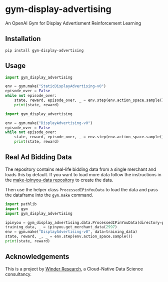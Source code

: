 # gym-display-advertising

An OpenAI Gym for Display Advertisment Reinforcement Learning

## Installation

`pip install gym-display-advertising`

## Usage

```python
import gym_display_advertising

env = gym.make("StaticDisplayAdvertising-v0")
episode_over = False
while not episode_over:
    state, reward, episode_over, _ = env.step(env.action_space.sample())
    print(state, reward)
```

```python
import gym_display_advertising

env = gym.make("DisplayAdvertising-v0")
episode_over = False
while not episode_over:
    state, reward, episode_over, _ = env.step(env.action_space.sample())
    print(state, reward)
```

## Real Ad Bidding Data

The repository contains real-life bidding data from a single merchant and loads this by default. If you want to load more data follow the instructions in the [make-ipinyou-data repository](https://github.com/wnzhang/make-ipinyou-data) to create the data.

Then use the helper class `ProcessedIPinYouData` to load the data and pass the dataframe into the `gym.make` command.

```python
import pathlib
import gym
import gym_display_advertising

ipinyou = gym_display_advertising.data.ProcessedIPinYouData(directory=pathlib.Path("path/to/file"))
training_data, _ = ipinyou.get_merchant_data(2997)
env = gym.make("DisplayAdvertising-v0", data=training_data)
state, reward, _, _ = env.step(env.action_space.sample())
print(state, reward)
```

## Acknowledgements

This is a project by [Winder Research](https://WinderResearch.com), a Cloud-Native Data Science consultancy.
